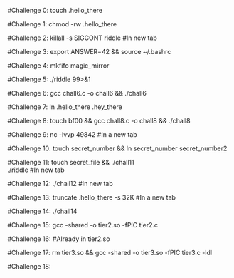 #Challenge 0:
touch .hello_there

#Challenge 1:
chmod -rw .hello_there

#Challenge 2:
killall -s SIGCONT riddle #In new tab

#Challenge 3:
export ANSWER=42 && source ~/.bashrc

#Challenge 4:
mkfifo magic_mirror

#Challenge 5:
./riddle 99>&1

#Challenge 6:
gcc chall6.c -o chall6 && ./chall6

#Challenge 7:
ln .hello_there .hey_there

#Challenge 8:
touch bf00 && gcc chall8.c -o chall8 && ./chall8

#Challenge 9:
nc -lvvp 49842 #In a new tab

#Challenge 10:
touch secret_number && ln secret_number secret_number2

#Challenge 11:
touch secret_file && ./chall11  
./riddle #In new tab

#Challenge 12:
./chall12 #In new tab

#Challenge 13:
truncate .hello_there -s 32K #In a new tab

#Challenge 14:
./chall14

#Challenge 15:
gcc -shared -o tier2.so -fPIC tier2.c

#Challenge 16:
#Already in tier2.so

#Challenge 17: 
rm tier3.so && gcc -shared -o tier3.so -fPIC tier3.c -ldl

#Challenge 18:

